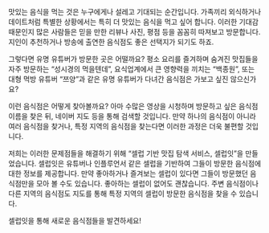 맛있는 음식을 먹는 것은 누구에게나 설레고 기대되는 순간입니다.
가족끼리 외식하거나 데이트처럼 특별한 상황에서는 특히 더 맛있는 음식을 먹고 싶어 합니다.
이러한 기대감 때문인지 많은 사람들은 믿을 만한 리뷰나 사진, 평점 등을 꼼꼼히 따져보고 방문합니다.
지인이 추천하거나 방송에 출연한 음식점도 좋은 선택지가 되기도 하죠.

 그렇다면 유명 유튜버가 방문한 곳은 어떨까요?
평소 요리를 즐겨하며 숨겨진 맛집들을 자주 방문하는 “성시경의 먹을텐데”, 요식업계에서 큰 영향력을 끼치는 “백종원”, 또는 대형 먹방 유튜버 “쯔양”과 같은 유명 유튜버가 다녀간 음식점은 가보고 싶진 않으신가요?

 이런 음식점은 어떻게 찾아볼까요?
아마 수많은 영상을 시청하며 방문하고 싶은 음식점 이름을 찾은 뒤, 네이버 지도 등을 통해 검색할 것입니다.
만약 하나의 음식점이 아니라 여러 음식점을 찾거나, 특정 지역의 음식점을 찾는다면 이러한 과정은 더욱 불편할 것입니다.

 저희는 이러한 문제점들을 해결하기 위해 “셀럽 기반 맛집 탐색 서비스, 셀럽잇”을 만들었습니다.
셀럽잇은 유튜버나 인플루언서 같은 셀럽을 기반하여 그들이 방문한 음식점에 대한 정보를 제공합니다.
만약 좋아하거나 즐겨보는 셀럽이 있다면 그들이 방문했던 음식점만을 모아 볼 수도 있습니다.
좋아하는 셀럽이 없어도 괜찮습니다.
주변 음식점이나 다른 지역의 음식점도 지도를 통해 특정 지역의 셀럽이 방문한 음식점을 찾을 수 있습니다.

 셀럽잇을 통해 새로운 음식점들을 발견하세요!
